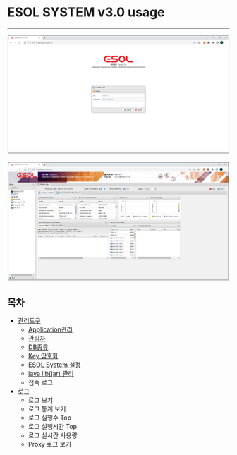 # ESOL SYSTEM v3.0 usage

---

<p align="center"> <img src = "./management-tools/images/01-management-main-01.PNG" width = "700px"> </p>

<p align="center"> <img src = "./management-tools/images/01-management-main-02.PNG" width = "700px"> </p>

## 목차

* [관리도구](./management-tools) 
	* [Application관리](./management-tools/01-management-application.md)
	* [관리자](./management-tools/01.management-manager.md)
	* [DB종류](./management-tools/01.management-dbservice.md)
	* [Key 암호화](./management-tools/01.management-keyencoding.md)
	* [ESOL System 설정](./management-tools/01.management-esolsystem.md)
	* [java lib(jar) 관리](./management-tools/01.management-javalib.md)
	* 접속 로그
* [로그](./log-tools/02.log-tools.md)
	* 로그 보기
	* 로그 통계 보기
	* 로그 실행수 Top
	* 로그 실행시간 Top
	* 로그 실시간 사용량
	* Proxy 로그 보기
 

